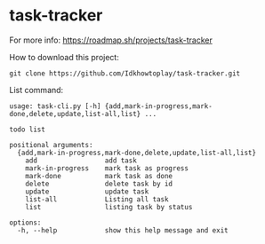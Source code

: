 # task-tracker
For more info: https://roadmap.sh/projects/task-tracker

How to download this project:
```
git clone https://github.com/Idkhowtoplay/task-tracker.git
```
List command:
```
usage: task-cli.py [-h] {add,mark-in-progress,mark-done,delete,update,list-all,list} ...

todo list

positional arguments:
  {add,mark-in-progress,mark-done,delete,update,list-all,list}
    add                 add task
    mark-in-progress    mark task as progress
    mark-done           mark task as done
    delete              delete task by id
    update              update task
    list-all            Listing all task
    list                listing task by status

options:
  -h, --help            show this help message and exit
```
